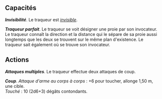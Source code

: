 ## Capacités
_**Invisibilité**_. Le traqueur est [_invisible_](/gerer-la-sante-du-personnage/#invisible).

_**Traqueur parfait**_. Le traqueur se voit désigner une proie par son invocateur. Le traqueur connaît la direction et la distance qui le sépare de sa proie aussi longtemps que les deux se trouvent sur le même plan d'existence. Le traqueur sait également où se trouve son invocateur.

## Actions
_**Attaques multiples**_. Le traqueur effectue deux attaques de coup.

_**Coup**_. _Attaque d'arme au corps à corps_ : +6 pour toucher, allonge 1,50 m, une cible.  
_Touché_ : 10 (2d6+3) dégâts contondants.
